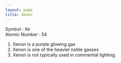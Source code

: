 ```yaml
---
layout: page
title: Xenon
---
```


Symbol : Xe  
Atomic Number : 54

1. Xenon is a purple glowing gas
2. Xenon is one of the heavier noble gasses
3. Xenon is not typically used in commertial lighting. 
